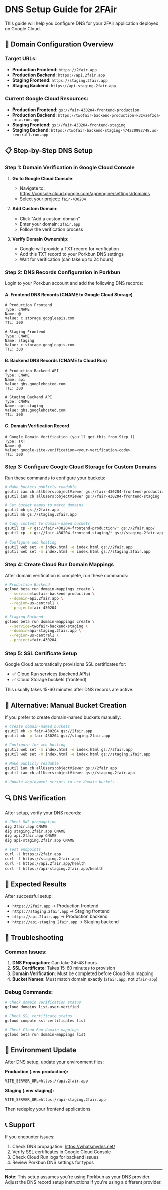 # DNS Setup Guide for 2FAir

This guide will help you configure DNS for your 2FAir application deployed on Google Cloud.

## 🎯 Domain Configuration Overview

### Target URLs:
- **Production Frontend**: `https://2fair.app`
- **Production Backend**: `https://api.2fair.app`
- **Staging Frontend**: `https://staging.2fair.app`
- **Staging Backend**: `https://api-staging.2fair.app`

### Current Google Cloud Resources:
- **Production Frontend**: `gs://fair-430204-frontend-production`
- **Production Backend**: `https://twofair-backend-production-k3zvzefzqa-uc.a.run.app`
- **Staging Frontend**: `gs://fair-430204-frontend-staging`
- **Staging Backend**: `https://twofair-backend-staging-474220992748.us-central1.run.app`

## 📋 Step-by-Step DNS Setup

### Step 1: Domain Verification in Google Cloud Console

1. **Go to Google Cloud Console**:
   - Navigate to: https://console.cloud.google.com/appengine/settings/domains
   - Select your project: `fair-430204`

2. **Add Custom Domain**:
   - Click "Add a custom domain"
   - Enter your domain: `2fair.app`
   - Follow the verification process

3. **Verify Domain Ownership**:
   - Google will provide a TXT record for verification
   - Add this TXT record to your Porkbun DNS settings
   - Wait for verification (can take up to 24 hours)

### Step 2: DNS Records Configuration in Porkbun

Login to your Porkbun account and add the following DNS records:

#### A. Frontend DNS Records (CNAME to Google Cloud Storage)

```
# Production Frontend
Type: CNAME
Name: @
Value: c.storage.googleapis.com
TTL: 300

# Staging Frontend
Type: CNAME
Name: staging
Value: c.storage.googleapis.com
TTL: 300
```

#### B. Backend DNS Records (CNAME to Cloud Run)

```
# Production Backend API
Type: CNAME
Name: api
Value: ghs.googlehosted.com
TTL: 300

# Staging Backend API
Type: CNAME
Name: api-staging
Value: ghs.googlehosted.com
TTL: 300
```

#### C. Domain Verification Record

```
# Google Domain Verification (you'll get this from Step 1)
Type: TXT
Name: @
Value: google-site-verification=<your-verification-code>
TTL: 300
```

### Step 3: Configure Google Cloud Storage for Custom Domains

Run these commands to configure your buckets:

```bash
# Make buckets publicly readable
gsutil iam ch allUsers:objectViewer gs://fair-430204-frontend-production
gsutil iam ch allUsers:objectViewer gs://fair-430204-frontend-staging

# Set bucket names to match domains
gsutil mb gs://2fair.app
gsutil mb gs://staging.2fair.app

# Copy content to domain-named buckets
gsutil cp -r gs://fair-430204-frontend-production/* gs://2fair.app/
gsutil cp -r gs://fair-430204-frontend-staging/* gs://staging.2fair.app/

# Configure web hosting
gsutil web set -m index.html -e index.html gs://2fair.app
gsutil web set -m index.html -e index.html gs://staging.2fair.app
```

### Step 4: Create Cloud Run Domain Mappings

After domain verification is complete, run these commands:

```bash
# Production Backend
gcloud beta run domain-mappings create \
  --service=twofair-backend-production \
  --domain=api.2fair.app \
  --region=us-central1 \
  --project=fair-430204

# Staging Backend  
gcloud beta run domain-mappings create \
  --service=twofair-backend-staging \
  --domain=api-staging.2fair.app \
  --region=us-central1 \
  --project=fair-430204
```

### Step 5: SSL Certificate Setup

Google Cloud automatically provisions SSL certificates for:
- ✅ Cloud Run services (backend APIs)
- ✅ Cloud Storage buckets (frontend)

This usually takes 15-60 minutes after DNS records are active.

## 🔧 Alternative: Manual Bucket Creation

If you prefer to create domain-named buckets manually:

```bash
# Create domain-named buckets
gsutil mb -p fair-430204 gs://2fair.app
gsutil mb -p fair-430204 gs://staging.2fair.app

# Configure for web hosting
gsutil web set -m index.html -e index.html gs://2fair.app
gsutil web set -m index.html -e index.html gs://staging.2fair.app

# Make publicly readable
gsutil iam ch allUsers:objectViewer gs://2fair.app
gsutil iam ch allUsers:objectViewer gs://staging.2fair.app

# Update deployment scripts to use domain buckets
```

## 🔍 DNS Verification

After setup, verify your DNS records:

```bash
# Check DNS propagation
dig 2fair.app CNAME
dig staging.2fair.app CNAME
dig api.2fair.app CNAME
dig api-staging.2fair.app CNAME

# Test endpoints
curl -I https://2fair.app
curl -I https://staging.2fair.app
curl -I https://api.2fair.app/health
curl -I https://api-staging.2fair.app/health
```

## 📝 Expected Results

After successful setup:
- `https://2fair.app` → Production frontend
- `https://staging.2fair.app` → Staging frontend
- `https://api.2fair.app` → Production backend
- `https://api-staging.2fair.app` → Staging backend

## 🚨 Troubleshooting

### Common Issues:

1. **DNS Propagation**: Can take 24-48 hours
2. **SSL Certificate**: Takes 15-60 minutes to provision
3. **Domain Verification**: Must be completed before Cloud Run mapping
4. **Bucket Names**: Must match domain exactly (`2fair.app`, not `2fair-app`)

### Debug Commands:

```bash
# Check domain verification status
gcloud domains list-user-verified

# Check SSL certificate status
gcloud compute ssl-certificates list

# Check Cloud Run domain mappings
gcloud beta run domain-mappings list
```

## 🔄 Environment Update

After DNS setup, update your environment files:

**Production (.env.production):**
```
VITE_SERVER_URL=https://api.2fair.app
```

**Staging (.env.staging):**
```
VITE_SERVER_URL=https://api-staging.2fair.app
```

Then redeploy your frontend applications.

## 📞 Support

If you encounter issues:
1. Check DNS propagation: https://whatsmydns.net/
2. Verify SSL certificates in Google Cloud Console
3. Check Cloud Run logs for backend issues
4. Review Porkbun DNS settings for typos

---

**Note**: This setup assumes you're using Porkbun as your DNS provider. Adjust the DNS record setup instructions if you're using a different provider. 